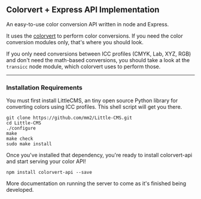 ## Colorvert + Express API Implementation

An easy-to-use color conversion API written in node and Express. 

It uses the [colorvert](https://github.com/jpederson/node-colorvert) to perform color conversions. If you need the color conversion modules only, that's where you should look.

If you only need conversions between ICC profiles (CMYK, Lab, XYZ, RGB) and don't need the math-based conversions, you should take a look at the `transicc` node module, which colorvert uses to perform those.

*****

### Installation Requirements

You must first install LittleCMS, an tiny open source Python library for converting colors using ICC profiles. This shell script will get you there.

```shell
git clone https://github.com/mm2/Little-CMS.git
cd Little-CMS
./configure 
make 
make check 
sudo make install
```

Once you've installed that dependency, you're ready to install colorvert-api and start serving your color API!

```shell
npm install colorvert-api --save
```

More documentation on running the server to come as it's finished being developed.